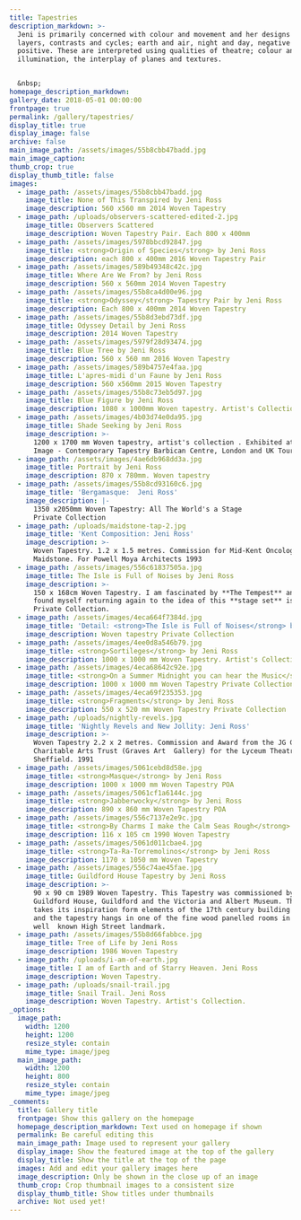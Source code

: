 ```yaml
---
title: Tapestries
description_markdown: >-
  Jeni is primarily concerned with colour and movement and her designs involve
  layers, contrasts and cycles; earth and air, night and day, negative and
  positive. These are interpreted using qualities of theatre; colour and
  illumination, the interplay of planes and textures.


  &nbsp;
homepage_description_markdown:
gallery_date: 2018-05-01 00:00:00
frontpage: true
permalink: /gallery/tapestries/
display_title: true
display_image: false
archive: false
main_image_path: /assets/images/55b8cbb47badd.jpg
main_image_caption:
thumb_crop: true
display_thumb_title: false
images:
  - image_path: /assets/images/55b8cbb47badd.jpg
    image_title: None of This Transpired by Jeni Ross
    image_description: 560 x560 mm 2014 Woven Tapestry
  - image_path: /uploads/observers-scattered-edited-2.jpg
    image_title: Observers Scattered
    image_description: Woven Tapestry Pair. Each 800 x 400mm
  - image_path: /assets/images/5978bbcd92847.jpg
    image_title: <strong>Origin of Species</strong> by Jeni Ross
    image_description: each 800 x 400mm 2016 Woven Tapestry Pair
  - image_path: /assets/images/589b49348c42c.jpg
    image_title: Where Are We From? by Jeni Ross
    image_description: 560 x 560mm 2014 Woven Tapestry
  - image_path: /assets/images/55b8ca4d00e96.jpg
    image_title: <strong>Odyssey</strong> Tapestry Pair by Jeni Ross
    image_description: Each 800 x 400mm 2014 Woven Tapestry
  - image_path: /assets/images/55b8d3ebd73df.jpg
    image_title: Odyssey Detail by Jeni Ross
    image_description: 2014 Woven Tapestry
  - image_path: /assets/images/5979f28d93474.jpg
    image_title: Blue Tree by Jeni Ross
    image_description: 560 x 560 mm 2016 Woven Tapestry
  - image_path: /assets/images/589b4757e4faa.jpg
    image_title: L'apres-midi d'un Faune by Jeni Ross
    image_description: 560 x560mm 2015 Woven Tapestry
  - image_path: /assets/images/55b8c73eb5d97.jpg
    image_title: Blue Figure by Jeni Ross
    image_description: 1080 x 1000mm Woven tapestry. Artist's Collection
  - image_path: /assets/images/4b03d74e0da95.jpg
    image_title: Shade Seeking by Jeni Ross
    image_description: >-
      1200 x 1700 mm Woven tapestry, artist's collection . Exhibited at Woven 
      Image - Contemporary Tapestry Barbican Centre, London and UK Tour.
  - image_path: /assets/images/4ae6db968dd3a.jpg
    image_title: Portrait by Jeni Ross
    image_description: 870 x 780mm. Woven tapestry
  - image_path: /assets/images/55b8cd93160c6.jpg
    image_title: 'Bergamasque:  Jeni Ross'
    image_description: |-
      1350 x2050mm Woven Tapestry: All The World's a Stage
      Private Collection
  - image_path: /uploads/maidstone-tap-2.jpg
    image_title: 'Kent Composition: Jeni Ross'
    image_description: >-
      Woven Tapestry. 1.2 x 1.5 metres. Commission for Mid-Kent Oncology Centre,
      Maidstone. For Powell Moya Architects 1993
  - image_path: /assets/images/556c61837505a.jpg
    image_title: The Isle is Full of Noises by Jeni Ross
    image_description: >-
      150 x 168cm Woven Tapestry. I am fascinated by **The Tempest** and have
      found myself returning again to the idea of this **stage set** island.
      Private Collection.
  - image_path: /assets/images/4eca664f7384d.jpg
    image_title: 'Detail: <strong>The Isle is Full of Noises</strong> by Jeni Ross'
    image_description: Woven tapestry Private Collection
  - image_path: /assets/images/4ee0d8a546b79.jpg
    image_title: <strong>Sortileges</strong> by Jeni Ross
    image_description: 1000 x 1000 mm Woven Tapestry. Artist's Collection
  - image_path: /assets/images/4eca68642c92e.jpg
    image_title: <strong>On a Summer Midnight you can hear the Music</strong> by Jeni Ross
    image_description: 1000 x 1000 mm Woven Tapestry Private Collection
  - image_path: /assets/images/4eca69f235353.jpg
    image_title: <strong>Fragments</strong> by Jeni Ross
    image_description: 550 x 520 mm Woven Tapestry Private Collection
  - image_path: /uploads/nightly-revels.jpg
    image_title: 'Nightly Revels and New Jollity: Jeni Ross'
    image_description: >-
      Woven Tapestry 2.2 x 2 metres. Commission and Award from the JG Graves
      Charitable Arts Trust (Graves Art  Gallery) for the Lyceum Theatre,
      Sheffield. 1991
  - image_path: /assets/images/5061cebd8d58e.jpg
    image_title: <strong>Masque</strong> by Jeni Ross
    image_description: 1000 x 1000 mm Woven Tapestry POA
  - image_path: /assets/images/5061cf1a6144c.jpg
    image_title: <strong>Jabberwocky</strong> by Jeni Ross
    image_description: 890 x 860 mm Woven Tapestry POA
  - image_path: /assets/images/556c7137e2e9c.jpg
    image_title: <strong>By Charms I make the Calm Seas Rough</strong> by Jeni Ross
    image_description: 116 x 105 cm 1990 Woven Tapestry
  - image_path: /assets/images/5061d011cbae4.jpg
    image_title: <strong>Ta-Ra-Torremolinos</strong> by Jeni Ross
    image_description: 1170 x 1050 mm Woven Tapestry
  - image_path: /assets/images/556c74ae45fae.jpg
    image_title: Guildford House Tapestry by Jeni Ross
    image_description: >-
      90 x 90 cm 1989 Woven Tapestry. This Tapestry was commissioned by
      Guildford House, Guildford and the Victoria and Albert Museum. The design
      takes its inspiration form elements of the 17th century building itself
      and the tapestry hangs in one of the fine wood panelled rooms in this
      well  known High Street landmark.
  - image_path: /assets/images/55b8d66fabbce.jpg
    image_title: Tree of Life by Jeni Ross
    image_description: 1986 Woven Tapestry
  - image_path: /uploads/i-am-of-earth.jpg
    image_title: I am of Earth and of Starry Heaven. Jeni Ross
    image_description: Woven Tapestry.
  - image_path: /uploads/snail-trail.jpg
    image_title: Snail Trail. Jeni Ross
    image_description: Woven Tapestry. Artist's Collection.
_options:
  image_path:
    width: 1200
    height: 1200
    resize_style: contain
    mime_type: image/jpeg
  main_image_path:
    width: 1200
    height: 800
    resize_style: contain
    mime_type: image/jpeg
_comments:
  title: Gallery title
  frontpage: Show this gallery on the homepage
  homepage_description_markdown: Text used on homepage if shown
  permalink: Be careful editing this
  main_image_path: Image used to represent your gallery
  display_image: Show the featured image at the top of the gallery
  display_title: Show the title at the top of the page
  images: Add and edit your gallery images here
  image_description: Only be shown in the close up of an image
  thumb_crop: Crop thumbnail images to a consistent size
  display_thumb_title: Show titles under thumbnails
  archive: Not used yet!
---
```


